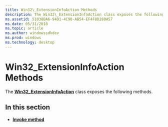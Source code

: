 ```yaml
---
title: Win32\_ExtensionInfoAction Methods
description: The Win32\_ExtensionInfoAction class exposes the following methods.
ms.assetid: 51038BA6-94D1-4C90-AB54-EF4F8D280A57
ms.date: 05/31/2018
ms.topic: article
ms.author: windowssdkdev
ms.prod: windows
ms.technology: desktop
---
```


# Win32\_ExtensionInfoAction Methods

The [**Win32\_ExtensionInfoAction**](win32-extensioninfoaction.md) class exposes the following methods.

## In this section

-   [**Invoke method**](invoke-method-in-class-win32-extensioninfoaction.md)

 

 




